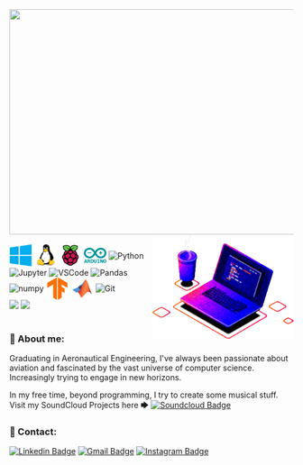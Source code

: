 
<img align="center" width="800" height="400" src="https://c.tenor.com/mGgWY8RkgYMAAAAC/hello-world.gif">
<img src="https://github.com/JoaoCioffi/JoaoCioffi/blob/main/code.png" min-width="250px" max-width="200px" width="250px" align="right" alt="Computador-JulianaIzac">


<div style="display: inline_block"><br>
    <img  align ="center" alt = "Windows" height"40" width="40" src="https://github.com/devicons/devicon/blob/master/icons/windows8/windows8-original.svg" />
    <img  align ="center" alt = "Linux" height"40" width="40" src="https://github.com/devicons/devicon/blob/master/icons/linux/linux-original.svg" />
    <img  align ="center" alt = "Rasp" height"40" width="40" src="https://github.com/devicons/devicon/blob/master/icons/raspberrypi/raspberrypi-original.svg" />
    <img align ="center" alt = "Arduino" height"50" width="40" src="https://github.com/devicons/devicon/blob/master/icons/arduino/arduino-original-wordmark.svg" /> 
    <img align ="center" alt = "Python" height"50" width="40" src="https://cdn.jsdelivr.net/gh/devicons/devicon/icons/python/python-original.svg" /> 
    <img align ="center" alt = "Jupyter" height"40" width="40" src="https://cdn.jsdelivr.net/gh/devicons/devicon/icons/jupyter/jupyter-original-wordmark.svg" />
    <img align ="center" alt = "VSCode" height"40" width="40" src="https://cdn.jsdelivr.net/gh/devicons/devicon/icons/vscode/vscode-original.svg" />
    <img align ="center" alt = "Pandas" height"40" width="40" src="https://cdn.jsdelivr.net/gh/devicons/devicon/icons/pandas/pandas-original-wordmark.svg" />
    <img align ="center" alt = "numpy" height"40" width="40"src="https://cdn.jsdelivr.net/gh/devicons/devicon/icons/numpy/numpy-original.svg" />
    <img  align ="center" alt = "TensorFlow" height"40" width="40" src="https://github.com/devicons/devicon/blob/master/icons/tensorflow/tensorflow-original.svg" />
    <img  align ="center" alt = "Matlab" height"40" width="40" src="https://github.com/devicons/devicon/blob/master/icons/matlab/matlab-original.svg" />
    <img  align ="center" alt = "Git" height"40" width="40" src="https://cdn.jsdelivr.net/gh/devicons/devicon/icons/git/git-original.svg" />
    
</div>


<div>
    <img height="190em" src="https://github-readme-stats.vercel.app/api?username=JoaoCioffi&show_icons=true&theme=prussian"/>
    <img height="190em" src="https://github-readme-stats.vercel.app/api/top-langs/?username=JoaoCioffi&theme=prussian"/>

</div>


<div style="display: inline_block"><br>

### 📖 About me:

Graduating in Aeronautical Engineering, I've always been passionate about aviation and fascinated by the vast universe of computer science. Increasingly trying to engage in new horizons.

In my free time, beyond programming, I try to create some musical stuff. Visit my SoundCloud Projects here 🡆 [![Soundcloud Badge](https://img.shields.io/badge/-See_0ff-a43b9d?style=flat-square&logo=Soundcloud&logoColor=white&link=https://soundcloud.com/joao-cioffi)](https://soundcloud.com/joao-cioffi)

</div>

  ### :rocket: Contact:
  [![Linkedin Badge](https://img.shields.io/badge/-JoaoCioffi-blue?style=flat-square&logo=Linkedin&logoColor=white&link=https://www.linkedin.com/in/joao-cioffi/)](https://www.linkedin.com/in/joao-cioffi/)
  [![Gmail Badge](https://img.shields.io/badge/-joaorcioffi@gmail.com-c14438?style=flat-square&logo=Gmail&logoColor=white&link=mailto:joaorcioffi@gmail.com)](mailto:joaorcioffi@gmail.com)
  [![Instagram Badge](https://img.shields.io/badge/-See_0ff-a43b9d?style=flat-square&logo=Instagram&logoColor=white&link=https://www.instagram.com/see_0ff/)](https://www.instagram.com/see_0ff/)
